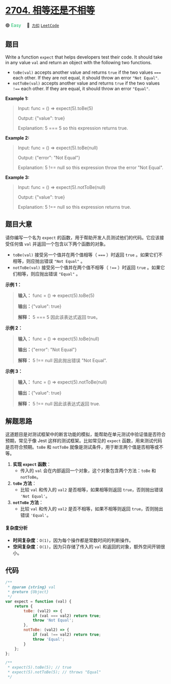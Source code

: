 # [2704. 相等还是不相等](https://2xiao.github.io/leetcode-js/problem/2704.html)

🟢 <font color=#15bd66>Easy</font>&emsp; 🔗&ensp;[`力扣`](https://leetcode.cn/problems/to-be-or-not-to-be) [`LeetCode`](https://leetcode.com/problems/to-be-or-not-to-be)

## 题目

Write a function `expect` that helps developers test their code. It should
take in any value `val` and return an object with the following two functions.

- `toBe(val)` accepts another value and returns `true` if the two values `===` each other. If they are not equal, it should throw an error `"Not Equal"`.
- `notToBe(val)` accepts another value and returns `true` if the two values `!==` each other. If they are equal, it should throw an error `"Equal"`.

**Example 1:**

> Input: func = () => expect(5).toBe(5)
>
> Output: {"value": true}
>
> Explanation: 5 === 5 so this expression returns true.

**Example 2:**

> Input: func = () => expect(5).toBe(null)
>
> Output: {"error": "Not Equal"}
>
> Explanation: 5 !== null so this expression throw the error "Not Equal".

**Example 3:**

> Input: func = () => expect(5).notToBe(null)
>
> Output: {"value": true}
>
> Explanation: 5 !== null so this expression returns true.

## 题目大意

请你编写一个名为 `expect` 的函数，用于帮助开发人员测试他们的代码。它应该接受任何值 `val` 并返回一个包含以下两个函数的对象。

- `toBe(val)` 接受另一个值并在两个值相等（ `===` ）时返回 `true` 。如果它们不相等，则应抛出错误 `"Not Equal"` 。
- `notToBe(val)` 接受另一个值并在两个值不相等（ `!==` ）时返回 `true` 。如果它们相等，则应抛出错误 `"Equal"` 。

**示例 1：**

> **输入：** func = () => expect(5).toBe(5)
>
> **输出：**{"value": true}
>
> **解释：** 5 === 5 因此该表达式返回 true。

**示例 2：**

> **输入：** func = () => expect(5).toBe(null)
>
> **输出：**{"error": "Not Equal"}
>
> **解释：** 5 !== null 因此抛出错误 "Not Equal".

**示例 3：**

> **输入：** func = () => expect(5).notToBe(null)
>
> **输出：**{"value": true}
>
> **解释：** 5 !== null 因此该表达式返回 true.

## 解题思路

这道题目是对测试框架中的断言功能的模拟，能帮助在单元测试中验证值是否符合预期，常见于像 Jest 这样的测试框架。比如常见的 `expect` 函数，用来测试代码是否符合预期。`toBe` 和 `notToBe` 就像是测试条件，用于断言两个值是否相等或不等。

1. **实现 `expect` 函数**：
   - 传入的 `val` 会在内部返回一个对象，这个对象包含两个方法：`toBe` 和 `notToBe`。
2. **`toBe` 方法**：
   - 比较 `val` 和传入的 `val2` 是否相等，如果相等则返回 `true`，否则抛出错误 `'Not Equal'`。
3. **`notToBe` 方法**：
   - 比较 `val` 和传入的 `val2` 是否不相等，如果不相等则返回 `true`，否则抛出错误 `'Equal'`。

#### 复杂度分析

- **时间复杂度**：`O(1)`，因为每个操作都是常数时间的判断操作。
- **空间复杂度**：`O(1)`，因为只存储了传入的 `val` 和返回的对象，额外空间开销很小。

## 代码

```javascript
/**
 * @param {string} val
 * @return {Object}
 */
var expect = function (val) {
	return {
		toBe: (val2) => {
			if (val === val2) return true;
			throw 'Not Equal';
		},
		notToBe: (val2) => {
			if (val !== val2) return true;
			throw 'Equal';
		}
	};
};

/**
 * expect(5).toBe(5); // true
 * expect(5).notToBe(5); // throws "Equal"
 */
```
